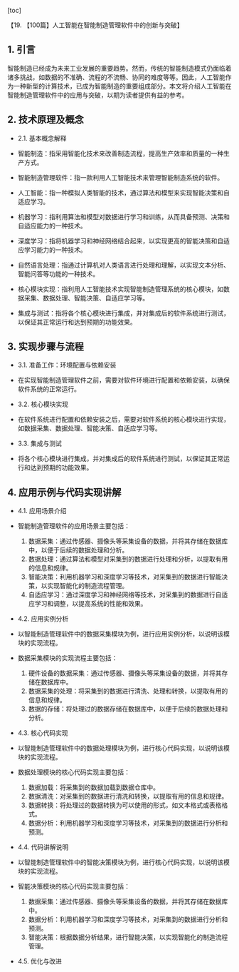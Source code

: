 
[toc]                    
                
                
【19. 【100篇】人工智能在智能制造管理软件中的创新与突破】

## 1. 引言

智能制造已经成为未来工业发展的重要趋势。然而，传统的智能制造模式仍面临着诸多挑战，如数据的不准确、流程的不流畅、协同的难度等等。因此，人工智能作为一种新型的计算技术，已成为智能制造的重要组成部分。本文将介绍人工智能在智能制造管理软件中的应用与突破，以期为读者提供有益的参考。

## 2. 技术原理及概念

- 2.1. 基本概念解释

- 智能制造：指采用智能化技术来改善制造流程，提高生产效率和质量的一种生产方式。
- 智能制造管理软件：指一款利用人工智能技术来管理智能制造系统的软件。
- 人工智能：指一种模拟人类智能的技术，通过算法和模型来实现智能决策和自适应学习。
- 机器学习：指利用算法和模型对数据进行学习和训练，从而具备预测、决策和自适应能力的一种技术。
- 深度学习：指将机器学习和神经网络结合起来，以实现更高的智能决策和自适应学习能力的一种技术。
- 自然语言处理：指通过计算机对人类语言进行处理和理解，以实现文本分析、智能问答等功能的一种技术。

- 核心模块实现：指利用人工智能技术实现智能制造管理系统的核心模块，如数据采集、数据处理、智能决策、自适应学习等。
- 集成与测试：指将各个核心模块进行集成，并对集成后的软件系统进行测试，以保证其正常运行和达到预期的功能效果。

## 3. 实现步骤与流程

- 3.1. 准备工作：环境配置与依赖安装

- 在实现智能制造管理软件之前，需要对软件环境进行配置和依赖安装，以确保软件系统的正常运行。
- 3.2. 核心模块实现

- 在软件系统进行配置和依赖安装之后，需要对软件系统的核心模块进行实现，如数据采集、数据处理、智能决策、自适应学习等。
- 3.3. 集成与测试

- 将各个核心模块进行集成，并对集成后的软件系统进行测试，以保证其正常运行和达到预期的功能效果。

## 4. 应用示例与代码实现讲解

- 4.1. 应用场景介绍

- 智能制造管理软件的应用场景主要包括：
	1. 数据采集：通过传感器、摄像头等采集设备的数据，并将其存储在数据库中，以便于后续的数据处理和分析。
	2. 数据处理：通过算法和模型对采集到的数据进行处理和分析，以提取有用的信息和规律。
	3. 智能决策：利用机器学习和深度学习等技术，对采集到的数据进行智能决策，以实现智能化的制造流程管理。
	4. 自适应学习：通过深度学习和神经网络等技术，对采集到的数据进行自适应学习和调整，以提高系统的性能和效果。
- 4.2. 应用实例分析

- 以智能制造管理软件中的数据采集模块为例，进行应用实例分析，以说明该模块的实现流程。
- 数据采集模块的实现流程主要包括：
	1. 硬件设备的数据采集：通过传感器、摄像头等采集设备的数据，并将其存储在数据库中。
	2. 数据采集的处理：将采集到的数据进行清洗、处理和转换，以提取有用的信息和规律。
	3. 数据的存储：将处理过的数据存储在数据库中，以便于后续的数据处理和分析。
- 4.3. 核心代码实现

- 以智能制造管理软件中的数据处理模块为例，进行核心代码实现，以说明该模块的实现流程。
- 数据处理模块的核心代码实现主要包括：
	1. 数据加载：将采集到的数据加载到数据仓库中。
	2. 数据清洗：对采集到的数据进行清洗和转换，以提取有用的信息和规律。
	3. 数据转换：将处理过的数据转换为可以使用的形式，如文本格式或表格格式。
	4. 数据分析：利用机器学习和深度学习等技术，对采集到的数据进行分析和预测。
- 4.4. 代码讲解说明

- 以智能制造管理软件中的智能决策模块为例，进行核心代码实现，以说明该模块的实现流程。
- 智能决策模块的核心代码实现主要包括：
	1. 数据采集：通过传感器、摄像头等采集设备的数据，并将其存储在数据库中。
	2. 数据分析：利用机器学习和深度学习等技术，对采集到的数据进行分析和预测。
	3. 智能决策：根据数据分析结果，进行智能决策，以实现智能化的制造流程管理。

- 4.5. 优化与改进

